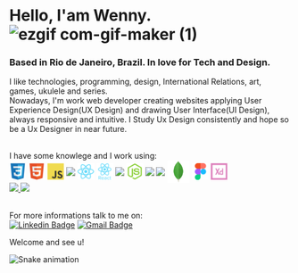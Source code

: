 # Hello, I'am Wenny. ![ezgif com-gif-maker (1)](https://user-images.githubusercontent.com/68281298/119243223-2ac5c200-bb3b-11eb-9d6f-2b6d98fa3c9e.gif)

### Based in Rio de Janeiro, Brazil. In love for Tech and Design.
I like technologies, programming, design, International Relations, art, games, ukulele and series.
<br/>Nowadays, I'm work web developer creating websites applying User Experience Design(UX Design) and drawing User Interface(UI Design), always responsive and intuitive. I Study Ux Design consistently and hope so be a Ux Designer in near future.

<div style="max-width:100%;">
 <br>I have some knowlege and I work using:
 <br><img align="center" heigth="20" width="30" src="https://raw.githubusercontent.com/devicons/devicon/master/icons/css3/css3-original.svg">
 <img align="center" heigth="20" width="30" src="https://raw.githubusercontent.com/devicons/devicon/master/icons/html5/html5-original.svg">
 <img align="center" heigth="20" width="30" src="https://raw.githubusercontent.com/devicons/devicon/master/icons/javascript/javascript-original.svg">
 <img align="center" heigth="20" width="30" src="https://cdn.jsdelivr.net/gh/devicons/devicon/icons/vuejs/vuejs-original.svg">
 <img align="center" heigth="20" width="30" src="https://raw.githubusercontent.com/devicons/devicon/master/icons/react/react-original.svg">
 <img align="center" heigth="20" width="30" src="https://raw.githubusercontent.com/devicons/devicon/master/icons/react/react-original-wordmark.svg">
 <img align="center" heigth="20" width="30" src="https://cdn.jsdelivr.net/gh/devicons/devicon/icons/kotlin/kotlin-original.svg">
 <img align="center" heigth="20" width="30" src="https://raw.githubusercontent.com/devicons/devicon/master/icons/nodejs/nodejs-original.svg">
 <img align="center" heigth="20" width="30" src="https://cdn.jsdelivr.net/gh/devicons/devicon/icons/java/java-original.svg">
 <img align="center" heigth="20" width="30" src="https://cdn.jsdelivr.net/gh/devicons/devicon/icons/mysql/mysql-original.svg">
 <img align="center" heigth="20" width="40" src="https://raw.githubusercontent.com/devicons/devicon/master/icons/mongodb/mongodb-original.svg">
 <img align="center" heigth="20" width="30" src="https://raw.githubusercontent.com/devicons/devicon/master/icons/figma/figma-original.svg">
 <img align="center" heigth="20" width="30" src="https://raw.githubusercontent.com/devicons/devicon/master/icons/xd/xd-line.svg">
</div
 
<div align="center">
  <a href="https://github.com/imwenny">
  <img height="180em" src="https://github-readme-stats.vercel.app/api?username=imwenny&show_icons=true&theme=tokyonight&include_all_commits=true&count_private=true"/>
  <img height="180em" src="https://github-readme-stats.vercel.app/api/top-langs/?username=imwenny&layout=compact&langs_count=7&theme=tokyonight"/>
 </a>
</div>
 
 <br/>For more informations talk to me on:<br/>
[![Linkedin Badge](https://img.shields.io/badge/-LinkedIn-%230077B5?style=for-the-badge&logo=linkedin&logoColor=white=https://www.linkedin.com/in/imwenny/)](https://www.linkedin.com/in/imwenny/)  [![Gmail Badge](https://img.shields.io/badge/-Gmail-%23333?style=for-the-badge&logo=gmail&logoColor=white&link=mailto:wennyct@hotmail.com%22/%3E)](mailto:wennyct@gmail.com)

Welcome and see u!
<br>

![Snake animation](https://github.com/wennyc/wennyc/blob/output/github-contribution-grid-snake.svg)
